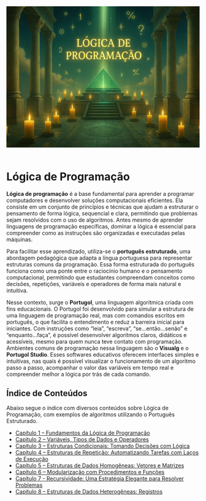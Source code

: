 <div align="center">
  <a href="https://github.com/joseferreira-dev/my-study-notes/tree/main/logica-de-programacao"><img src="./contents/banner-logica.PNG"></a>
</div>
<br>

# Lógica de Programação

**Lógica de programação** é a base fundamental para aprender a programar computadores e desenvolver soluções computacionais eficientes. Ela consiste em um conjunto de princípios e técnicas que ajudam a estruturar o pensamento de forma lógica, sequencial e clara, permitindo que problemas sejam resolvidos com o uso de algoritmos. Antes mesmo de aprender linguagens de programação específicas, dominar a lógica é essencial para compreender como as instruções são organizadas e executadas pelas máquinas.

Para facilitar esse aprendizado, utiliza-se o **português estruturado**, uma abordagem pedagógica que adapta a língua portuguesa para representar estruturas comuns da programação. Essa forma estruturada do português funciona como uma ponte entre o raciocínio humano e o pensamento computacional, permitindo que estudantes compreendam conceitos como decisões, repetições, variáveis e operadores de forma mais natural e intuitiva.

Nesse contexto, surge o **Portugol**, uma linguagem algorítmica criada com fins educacionais. O Portugol foi desenvolvido para simular a estrutura de uma linguagem de programação real, mas com comandos escritos em português, o que facilita o entendimento e reduz a barreira inicial para iniciantes. Com instruções como “leia”, “escreva”, “se...então...senão” e “enquanto...faça”, é possível desenvolver algoritmos claros, didáticos e acessíveis, mesmo para quem nunca teve contato com programação. Ambientes comuns de programação nessa linguagem são o **Visualg** e o **Portugol Studio**. Esses softwares educativos oferecem interfaces simples e intuitivas, nas quais é possível visualizar o funcionamento de um algoritmo passo a passo, acompanhar o valor das variáveis em tempo real e compreender melhor a lógica por trás de cada comando.

## Índice de Conteúdos

Abaixo segue o índice com diversos conteúdos sobre Lógica de Programação, com exemplos de algoritmos utilizando o Português Estruturado.

- [Capítulo 1 – Fundamentos da Lógica de Programação](contents/01-conceitos-basicos.md)
- [Capítulo 2 – Variáveis, Tipos de Dados e Operadores](contents/02-variaveis-operadores)
- [Capítulo 3 – Estruturas Condicionais: Tomando Decisões com Lógica](contents/03-estruturas-condicionais)
- [Capítulo 4 – Estruturas de Repetição: Automatizando Tarefas com Laços de Execução](contents/04-estruturas-repeticao)
- [Capítulo 5 – Estruturas de Dados Homogêneas: Vetores e Matrizes](contents/05-vetores-matrizes)
- [Capítulo 6 – Modularização com Procedimentos e Funções](contents/06-procedimentos-funcoes)
- [Capítulo 7 - Recursividade: Uma Estratégia Elegante para Resolver Problemas](contents/07-recursividade)
- [Capítulo 8 – Estruturas de Dados Heterogêneas: Registros](contents/08-registros)
